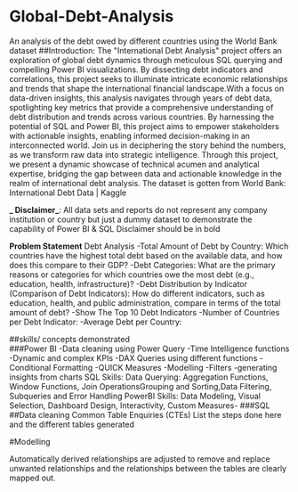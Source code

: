 # Global-Debt-Analysis
An analysis of the debt owed by different countries using the World Bank dataset
##Introduction: The "International Debt Analysis" project offers an exploration of global debt dynamics through meticulous SQL querying and compelling Power BI visualizations. By dissecting debt indicators and correlations, this project seeks to illuminate intricate economic relationships and trends that shape the international financial landscape.With a focus on data-driven insights, this analysis navigates through years of debt data, spotlighting key metrics that provide a comprehensive understanding of debt distribution and trends across various countries. By harnessing the potential of SQL and Power BI, this project aims to empower stakeholders with actionable insights, enabling informed decision-making in an interconnected world.
Join us in deciphering the story behind the numbers, as we transform raw data into strategic intelligence. Through this project, we present a dynamic showcase of technical acumen and analytical expertise, bridging the gap between data and actionable knowledge in the realm of international debt analysis.
The dataset is gotten from  World Bank: International Debt Data | Kaggle

**_ Disclaimer_**: All data sets and reports do not represent any company institution or country but just a dummy dataset to demonstrate the capability of Power BI & SQL
Disclaimer should be in bold


**Problem Statement**
 Debt Analysis
 -Total Amount of Debt by Country: Which countries have the highest total debt based on the available data, and how does this compare to their GDP?
 -Debt Categories: What are the primary reasons or categories for which countries owe the most debt (e.g., education, health, infrastructure)?
 -Debt Distribution by Indicator (Comparison of Debt Indicators): How do different indicators, such as education, health, and public administration, compare in terms of the total amount of debt? 
 -Show The Top 10 Debt Indicators
 -Number of Countries per Debt Indicator:
 -Average Debt per Country:

##skills/ concepts demonstrated  
###Power BI
-Data cleaning using Power Query
-Time Intelligence functions
-Dynamic and complex KPIs
-DAX Queries using different functions 
-Conditional Formatting
-QUICK Measures
-Modelling
-Filters
-generating insights from charts
SQL Skills:
Data Querying: Aggregation Functions, Window Functions, Join OperationsGrouping and Sorting,Data Filtering, Subqueries and Error Handling
PowerBI Skills:
Data Modeling, Visual Selection, Dashboard Design, Interactivity, Custom Measures-
###SQL
 ##Data cleaning
 Common Table Enquiries (CTEs)
 List the steps done here and the different tables generated
 
#Modelling

Automatically derived relationships are adjusted to remove and replace unwanted relationships and the relationships between the tables are clearly mapped out.



